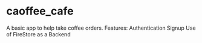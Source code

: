 # caoffee_cafe

A basic app to help take coffee orders. 
Features:
Authentication Signup
Use of FireStore as a Backend
